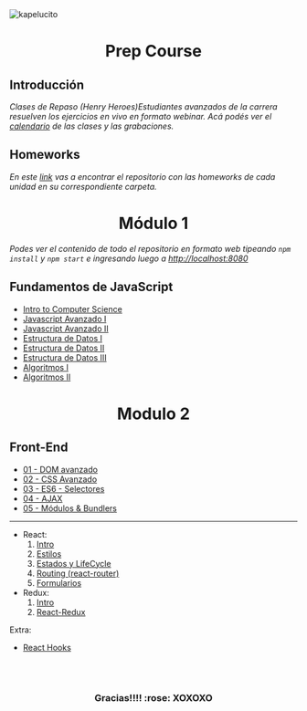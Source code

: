 <img aling='center' src="https://d31uz8lwfmyn8g.cloudfront.net/Assets/logo-henry-white-lg.png" alt="kapelucito">


<h1 align="center"></h1>
<h1 align="center">Prep Course</h1>

## Introducción

*Clases de Repaso (Henry Heroes)Estudiantes avanzados de la carrera resuelven los ejercicios en vivo en formato webinar. Acá podés ver el [calendario](https://challenge.prep.soyhenry.com/calendar) de las clases y las grabaciones.*

## Homeworks

*En este [link](https://github.com/soyHenry/Prep-Course/tree/main/) vas a encontrar el repositorio con las homeworks de cada unidad en su correspondiente carpeta.*


<h1 align="center"></h1>
<h1 align="center">Módulo 1</h1>

*Podes ver el contenido de todo el repositorio en formato web tipeando `npm install` y `npm start` e ingresando luego a <http://localhost:8080>*


## Fundamentos de JavaScript

<div class="hide">

- [Intro to Computer Science](./Modulo1-Foundations/00-IntroToCS)
- [Javascript Avanzado I](./Modulo1-Foundations/01-JavaScriptAvanzado-I)
- [Javascript Avanzado II](./Modulo1-Foundations/02-JavaScriptAvanzado-II)
- [Estructura de Datos I](./Modulo1-Foundations/03-EstructuraDeDatos-I)
- [Estructura de Datos II](./Modulo1-Foundations/04-EstructuraDeDatos-II)
- [Estructura de Datos III](./Modulo1-Foundations/05-EstructuraDeDatos-III)
- [Algoritmos I](./Modulo1-Foundations/06-Algoritmos-I)
- [Algoritmos II](./Modulo1-Foundations/07-Algoritmos-II)


<h1 align="center"></h1>
<h1 align="center">Modulo 2</h1>


## Front-End

- [01 - DOM avanzado](./01-DOM)
- [02 - CSS Avanzado](./02-CSS)
- [03 - ES6 - Selectores](./03-ES6)
- [04 - AJAX](./04-Ajax)
- [05 - Módulos & Bundlers](./05-Bundlers)

---


- React:
    1. [Intro](./06-React-Intro)
    3. [Estilos](./07-React-Estilos)
    1. [Estados y LifeCycle](./08-React-Estado-LifeCycle)
    2. [Routing (react-router)](./09-React-Routing)
    4. [Formularios](./10-React-Forms)
- Redux:
    1. [Intro](./11-Redux)
    2. [React-Redux](./12-React-Redux)


Extra:

- [React Hooks](./13-React-Hooks)





</div >
<br>
<h1 align="center"></h1>
<h3 align="center">Gracias!!!!  :rose:   XOXOXO</h3>